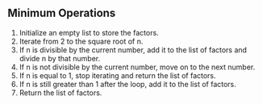 ## Minimum Operations

1. Initialize an empty list to store the factors.
2. Iterate from 2 to the square root of n.
3. If n is divisible by the current number, add it to the list of factors and divide n by that number.
4. If n is not divisible by the current number, move on to the next number.
5. If n is equal to 1, stop iterating and return the list of factors.
6. If n is still greater than 1 after the loop, add it to the list of factors.
7. Return the list of factors.
